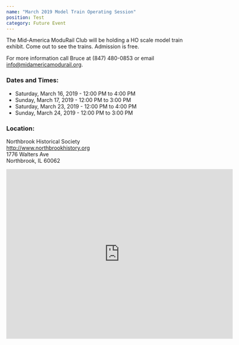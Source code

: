```yaml
---
name: "March 2019 Model Train Operating Session"
position: Test
category: Future Event
---
```

The Mid-America ModuRail Club will be holding a HO scale model train exhibit. Come out to see the trains. Admission is free.

For more information call Bruce at (847) 480-0853 or email <info@midamericamodurail.org>.

### Dates and Times:
- Saturday, March 16, 2019 - 12:00 PM to 4:00 PM
- Sunday, March 17, 2019 - 12:00 PM to 3:00 PM
- Saturday, March 23, 2019 - 12:00 PM to 4:00 PM
- Sunday, March 24, 2019 - 12:00 PM to 3:00 PM

### Location:  
Northbrook Historical Society  
<http://www.northbrookhistory.org>  
1776 Walters Ave  
Northbrook, IL 60062  

<iframe src="https://www.google.com/maps/embed?pb=!1m14!1m8!1m3!1d11836.228367392465!2d-87.8243469!3d42.127661!3m2!1i1024!2i768!4f13.1!3m3!1m2!1s0x0%3A0x8ae2aa269e6d85fd!2sNorthbrook+Historical+Society!5e0!3m2!1sen!2sus!4v1537204009013" width="600" height="450" frameborder="0" style="border:0" allowfullscreen></iframe>
